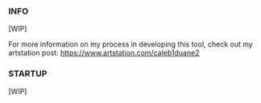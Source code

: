 ### INFO
[WIP]

For more information on my process in developing this tool, check out my artstation post: https://www.artstation.com/caleb1duane2

### STARTUP
[WIP]


